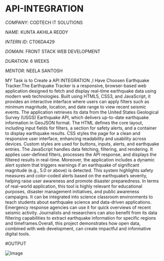 # API-INTEGRATION

*COMPANY*: CODTECH IT SOLUTIONS

*NAME*: KUNTA AKHILA REDDY

*INTERN ID*: CT06DA429

*DOMAIN*: FRONT STACK WEB DEVELOPMENT

*DURATION*: 6 WEEKS

*MENTOR*: NEELA SANTOSH

MY Task is to Create a API INTEGRATION ,I Have Choosen Earthquake Tracker.The Earthquake Tracker is a responsive, browser-based web application designed to fetch and display real-time earthquake data using modern web technologies. Built using HTML5, CSS3, and JavaScript, it provides an interactive interface where users can apply filters such as minimum magnitude, location, and date range to view recent seismic events. The application retrieves its data from the United States Geological Survey (USGS) Earthquake API, which delivers up-to-date earthquake information in GeoJSON format.
The HTML defines the core layout, including input fields for filters, a section for safety alerts, and a container to display earthquake results. CSS styles the page for a clean and responsive user interface, enhancing readability and usability across devices. Custom styles are used for buttons, inputs, alerts, and earthquake entries. The JavaScript handles data fetching, filtering, and rendering. It applies user-defined filters, processes the API response, and displays the filtered results in real-time. Moreover, the application includes a dynamic alert system that triggers warnings if an earthquake of significant magnitude (e.g., 5.0 or above) is detected. This system highlights safety measures and color-coded alerts based on the earthquake’s severity, helping raise user awareness and promote disaster preparedness.
In terms of real-world application, this tool is highly relevant for educational purposes, disaster management initiatives, and public awareness campaigns. It can be integrated into science classroom environments to teach students about earthquake science and data-driven applications. Emergency response agencies can use it for quick overviews of recent seismic activity. Journalists and researchers can also benefit from its data filtering capabilities to extract earthquake information for specific regions and timeframes.Overall, this project demonstrates how open data, combined with web development, can create impactful and informative digital tools.

#OUTPUT

![Image](https://github.com/user-attachments/assets/1be30cc9-aae6-4c0d-804a-b3d96c885c73)
